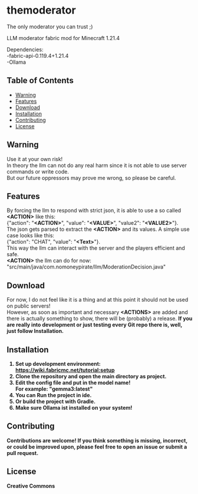 # themoderator

The only moderator you can trust ;)

LLM moderator fabric mod for Minecraft 1.21.4 

Dependencies:
<br>-fabric-api-0.119.4+1.21.4
<br>-Ollama
 
## Table of Contents
- [Warning](#warning)
- [Features](#features)
- [Download](#download)
- [Installation](#installation)
- [Contributing](#contributing)
- [License](#license)

## Warning
Use it at your own risk!
<br>In theory the llm can not do any real harm since it is not able to use server commands or write code.
<br>But our future oppressors may prove me wrong, so please be careful.

## Features
By forcing the llm to respond with strict json, it is able to use a so called <b><ACTION</b><b>></b> like this:
<br>{"action": "<b><ACTION</b><b>></b>", "value": "<b><VALUE</b><b>></b>", "value2": "<b><VALUE2</b><b>></b>"}.
<br>The json gets parsed to extract the <b><ACTION</b><b>></b> and its values.
A simple use case looks like this: <br>{"action": "CHAT", "value": "<b><Text</b><b>></b>"}.
<br>This way the llm can interact with the server and the players efficient and safe.
<br><b><ACTION</b><b>></b> the llm can do for now:
<br>"src/main/java/com.nomoneypirate/llm/ModerationDecision.java"

## Download
For now, I do not feel like it is a thing and at this point it should not be used on public servers!
<br>However, as soon as important and necessary <b><ACTIONS</b><b>></b> are added and there is actually something to show, there will be (probably) a release.
<b>If you are really into development or just testing every Git repo there is, well, just follow Installation. 

## Installation
1. Set up development environment:
   <br>https://wiki.fabricmc.net/tutorial:setup
2. Clone the repository and open the main directory as project.
3. Edit the config file and put in the model name!
      <br>For example: "gemma3:latest"
4. You can Run the project in ide. 
5. Or build the project with Gradle.
6. Make sure Ollama ist installed on your system!

## Contributing
Contributions are welcome! If you think something is missing, incorrect, or could be improved upon, please feel free to open an issue or submit a pull request.

## License
Creative Commons